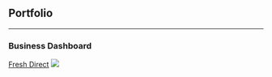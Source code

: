 ## Portfolio

---

### Business Dashboard

[Fresh Direct](/sample_page)
<img src="images/FD_thumbnail.png?raw=true"/>


<!-- Remove above link if you don't want to attibute -->

